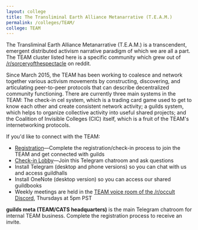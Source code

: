 ```yaml
---
layout: college
title: The Transliminal Earth Alliance Metanarrative (T.E.A.M.)
permalink: /colleges/TEAM/
college: TEAM
---
```


The Transliminal Earth Alliance Metanarrative (T.E.A.M.) is a transcendent, emergent distributed activism narrative paradigm of which we are all a part. The TEAM cluster listed here is a specific community which grew out of [/r/sorceryofthespectacle](http://reddit.com/r/sorceryofthespectacle) on reddit.

Since March 2015, the TEAM has been working to coalesce and network together various activism movements by constructing, discovering, and articulating peer-to-peer protocols that can describe decentralized community functioning. There are currently three main systems in the TEAM: The check-in cel system, which is a trading card game used to get to know each other and create consistent network activity; a guilds system, which helps to organize collective activity into useful shared projects; and the Coalition of Invisible Colleges (CIC) itself, which is a fruit of the TEAM's internetworking protocols.

If you'd like to connect with the TEAM:

* [Registration](https://docs.google.com/forms/d/e/1FAIpQLScCkfwaPpZewm0XNX5GjzO_1CvJ1CYEsW0R8lBUUiTsrrYKYA/viewform)—Complete the registration/check-in process to join the TEAM and get connected with guilds
* [Check-in Lobby](http://telegram.me/TEAMlobby)—Join this Telegram chatroom and ask questions
* Install Telegram (desktop and phone versions) so you can chat with us and access guildhalls
* Install OneNote (desktop version) so you can access our shared guildbooks
* Weekly meetings are held in the [TEAM voice room of the /r/occult Discord](https://discord.gg/fZvEmG4), Thursdays at 5pm PST

**guilds meta (TEAM/CATS headquarters)** is the main Telegram chatroom for internal TEAM business. Complete the registration process to receive an invite.
